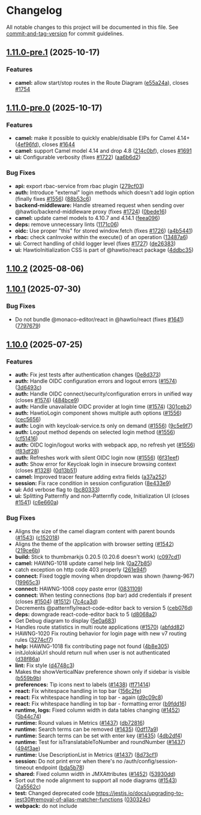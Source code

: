 # Changelog

All notable changes to this project will be documented in this file. See [commit-and-tag-version](https://github.com/absolute-version/commit-and-tag-version) for commit guidelines.

## [1.11.0-pre.1](https://github.com/hawtio/hawtio-next/compare/v1.11.0-pre.0...v1.11.0-pre.1) (2025-10-17)


### Features

* **camel:** allow start/stop routes in the Route Diagram ([e55a24a](https://github.com/hawtio/hawtio-next/commit/e55a24ac876d8b789225f5ffc6783d50f9da3706)), closes [#1754](https://github.com/hawtio/hawtio-next/issues/1754)

## [1.11.0-pre.0](https://github.com/hawtio/hawtio-next/compare/v1.10.2...v1.11.0-pre.0) (2025-10-17)


### Features

* **camel:** make it possible to quickly enable/disable EIPs for Camel 4.14+ ([4ef96fd](https://github.com/hawtio/hawtio-next/commit/4ef96fdc1254ecb95386cbabbc93eb7c7e6a9d93)), closes [#1644](https://github.com/hawtio/hawtio-next/issues/1644)
* **camel:** support Camel model 4.14 and drop 4.8 ([214c0bf](https://github.com/hawtio/hawtio-next/commit/214c0bfba813e64ed9e3826bb3aa7c898e51c00a)), closes [#1691](https://github.com/hawtio/hawtio-next/issues/1691)
* **ui:** Configurable <HawtioInitialization/> verbosity (fixes [#1722](https://github.com/hawtio/hawtio-next/issues/1722)) ([aa6b6d2](https://github.com/hawtio/hawtio-next/commit/aa6b6d2da8d4443db938191433224f20c1c7f23c))


### Bug Fixes

* **api:** export rbac-service from rbac plugin ([279cf03](https://github.com/hawtio/hawtio-next/commit/279cf034086a1c34a69839f92457c011dfcf003e))
* **auth:** Introduce "external" login methods which doesn't add login option (finally fixes [#1556](https://github.com/hawtio/hawtio-next/issues/1556)) ([88b53c6](https://github.com/hawtio/hawtio-next/commit/88b53c6f95d09d385d932d43b32d817adcff7ded))
* **backend-middleware:** Handle streamed request when sending over @hawtio/backend-middleware proxy (fixes [#1724](https://github.com/hawtio/hawtio-next/issues/1724)) ([0bede16](https://github.com/hawtio/hawtio-next/commit/0bede162dfb7362e8aef4b018ce187e32450aa4b))
* **camel:** update camel models to 4.10.7 and 4.14.1 ([feea096](https://github.com/hawtio/hawtio-next/commit/feea096eda635f00954a270a1d669e84870ea503))
* **deps:** remove unnecessary lints ([1171c06](https://github.com/hawtio/hawtio-next/commit/1171c0609b2f54f14b165f437854a8a837932924))
* **oidc:** Use proper "this" for stored window.fetch (fixes [#1726](https://github.com/hawtio/hawtio-next/issues/1726)) ([a4b5441](https://github.com/hawtio/hawtio-next/commit/a4b5441b81c13ccfc6d8bf1d040838ac68abfbff))
* **rbac:** check canInvoke within the execute() of an operation ([13487a6](https://github.com/hawtio/hawtio-next/commit/13487a66dd370c98a119904736c0b007160bdbaf))
* **ui:** Correct handling of child logger level (fixes [#1727](https://github.com/hawtio/hawtio-next/issues/1727)) ([de26383](https://github.com/hawtio/hawtio-next/commit/de2638336bf17fbccbf3b3ec7c92bff448b8a9cc))
* **ui:** HawtioInitialization CSS is part of @hawtio/react package ([4ddbc35](https://github.com/hawtio/hawtio-next/commit/4ddbc355be0a3beeb052746fca62425a30eae12c))

## [1.10.2](https://github.com/hawtio/hawtio-next/compare/v1.10.1...v1.10.2) (2025-08-06)

## [1.10.1](https://github.com/hawtio/hawtio-next/compare/v1.10.0...v1.10.1) (2025-07-30)


### Bug Fixes

* Do not bundle @monaco-editor/react in @hawtio/react (fixes [#1641](https://github.com/hawtio/hawtio-next/issues/1641)) ([7797679](https://github.com/hawtio/hawtio-next/commit/77976790b7a7e10ee0a1b024fe983b2c232568ce))

## [1.10.0](https://github.com/hawtio/hawtio-next/compare/v1.9.2...v1.10.0) (2025-07-25)


### Features

* **auth:** Fix jest tests after authentication changes ([0e8d373](https://github.com/hawtio/hawtio-next/commit/0e8d37326fa04afd6a2c93a08ec76d8da2a90171))
* **auth:** Handle OIDC configuration errors and logout errors ([#1574](https://github.com/hawtio/hawtio-next/issues/1574)) ([3d6493c](https://github.com/hawtio/hawtio-next/commit/3d6493c3592d816bac5020551f2c9d4ec1ff4311))
* **auth:** Handle OIDC connect/security/configuration errors in unified way (closes [#1574](https://github.com/hawtio/hawtio-next/issues/1574)) ([484bce9](https://github.com/hawtio/hawtio-next/commit/484bce9db7823df61f51251eb41f64e6efa29c3b))
* **auth:** Handle unavailable OIDC provider at login time ([#1574](https://github.com/hawtio/hawtio-next/issues/1574)) ([301ceb2](https://github.com/hawtio/hawtio-next/commit/301ceb24c53ba374ff8cf164033228a8b78db55a))
* **auth:** HawtioLogin component shows multiple auth options ([#1556](https://github.com/hawtio/hawtio-next/issues/1556)) ([cec5656](https://github.com/hawtio/hawtio-next/commit/cec5656f78e171a6fc2e683bddc2072353abde37))
* **auth:** Login with keycloak-service.ts only on demand ([#1556](https://github.com/hawtio/hawtio-next/issues/1556)) ([9c5e9f7](https://github.com/hawtio/hawtio-next/commit/9c5e9f770beac244c8e41942ed98758592f30eaa))
* **auth:** Logout method depends on selected login method ([#1556](https://github.com/hawtio/hawtio-next/issues/1556)) ([cf51416](https://github.com/hawtio/hawtio-next/commit/cf5141642509a82a83bcf8493d98e36d46c1faae))
* **auth:** OIDC login/logout works with webpack app, no refresh yet ([#1556](https://github.com/hawtio/hawtio-next/issues/1556)) ([f83df28](https://github.com/hawtio/hawtio-next/commit/f83df28f900b7ce55f6e105a3308ac11000ac7ff))
* **auth:** Refreshes work with silent OIDC login now ([#1556](https://github.com/hawtio/hawtio-next/issues/1556)) ([6f31eef](https://github.com/hawtio/hawtio-next/commit/6f31eefc6942b646f49cdcbb392160dcdcb580dc))
* **auth:** Show error for Keycloak login in insecure browsing context (closes [#1328](https://github.com/hawtio/hawtio-next/issues/1328)) ([0d13b51](https://github.com/hawtio/hawtio-next/commit/0d13b51b9d0ffeb70359de9290a2e7d5b2193898))
* **camel:** Improved tracer feature adding extra fields ([a37a252](https://github.com/hawtio/hawtio-next/commit/a37a2524c44419e9d97e475c2347fd1bd8cf26f9))
* **session:** Fix race condition in session configuration ([8e433e9](https://github.com/hawtio/hawtio-next/commit/8e433e973c89109ed939774143deccae1727e8a0))
* **ui:** Add verbose flag to <HawtioInitialization> ([bc80333](https://github.com/hawtio/hawtio-next/commit/bc80333e759f83ed17b62ecd2ab1a1401c008089))
* **ui:** Splitting Patternfly and non-Patternfly code, Initialization UI (closes [#1541](https://github.com/hawtio/hawtio-next/issues/1541)) ([c6e660a](https://github.com/hawtio/hawtio-next/commit/c6e660a0458561890fe8cad33f930cec755e0843))


### Bug Fixes

* Aligns the size of the camel diagram content with parent bounds ([#1543](https://github.com/hawtio/hawtio-next/issues/1543)) ([c152018](https://github.com/hawtio/hawtio-next/commit/c1520188b98c6fd2c14b518a46301a6c54de130a))
* Aligns the theme of the application with browser setting ([#1542](https://github.com/hawtio/hawtio-next/issues/1542)) ([219ce6b](https://github.com/hawtio/hawtio-next/commit/219ce6b0335da83704450fa268197f34f1a99090))
* **build:** Stick to thumbmarkjs 0.20.5 (0.20.6 doesn't work) ([c097cd1](https://github.com/hawtio/hawtio-next/commit/c097cd1f9e0515e85ea35756d502400b1e2d7877))
* **camel:** HAWNG-1018 update camel help link ([0a27b85](https://github.com/hawtio/hawtio-next/commit/0a27b8564cc6f80c3ec8bb34ef778fe92c619fee))
* catch exception on http code 403 properly ([261e94f](https://github.com/hawtio/hawtio-next/commit/261e94f3322285a196c787632af1f054b869ced9))
* **connect:** Fixed toggle moving when dropdown was shown (hawng-967) ([19965c3](https://github.com/hawtio/hawtio-next/commit/19965c33fbf4834f45b2ccbbf215be1fe1d44cfe))
* **connect:** HAWNG-1008 copy paste error ([0831109](https://github.com/hawtio/hawtio-next/commit/0831109d391bf26396a7b1b7b1b6c376a8e1189a))
* **connect:** When testing connections (top bar) add credentials if present (closes [#1504](https://github.com/hawtio/hawtio-next/issues/1504)) ([#1512](https://github.com/hawtio/hawtio-next/issues/1512)) ([7c4ca3d](https://github.com/hawtio/hawtio-next/commit/7c4ca3dc16dbf5506708f6347ad98ef1452908e7))
* Decrements @patternfly/react-code-editor back to version 5 ([ceb076d](https://github.com/hawtio/hawtio-next/commit/ceb076d8a3dd7a25a82bc9c106c62249b5dd2bd3))
* **deps:** downgrade react-code-editor back to 5 ([d8068a2](https://github.com/hawtio/hawtio-next/commit/d8068a250a6df365c1c52342da1139b68be3bfed))
* Get Debug diagram to display ([5e0a683](https://github.com/hawtio/hawtio-next/commit/5e0a6836d0499ff2441a50e1029c0664d402af4f))
* Handles route statistics in multi route applications ([#1570](https://github.com/hawtio/hawtio-next/issues/1570)) ([abfdd82](https://github.com/hawtio/hawtio-next/commit/abfdd82b0721f728edd21b47d0cc473e2e46392c))
* HAWNG-1020 Fix routing behavior for login page with new v7 routing rules ([3274cf7](https://github.com/hawtio/hawtio-next/commit/3274cf74018eb2e6b131e8ff27ccb4eca99e508d))
* **help:** HAWNG-1018 fix contributing page not found ([4b8e305](https://github.com/hawtio/hawtio-next/commit/4b8e30566c374353e4dbd82af21c6bba5174add6))
* initJolokiaUrl should return null when user is not authenticated ([d38f86a](https://github.com/hawtio/hawtio-next/commit/d38f86aa3e43deb1ab6fad573dfd6675a7c74203))
* **lint:** Fix style ([d4748c3](https://github.com/hawtio/hawtio-next/commit/d4748c33cfea7ff67a57d561413adfe11952e89b))
* Makes the showVerticalNav preference shown only if sidebar is visible ([b559b9b](https://github.com/hawtio/hawtio-next/commit/b559b9bb5485ed4258ca7d372b27df3ec9cd06f5))
* **preferences:** Tip icons next to labels ([#1438](https://github.com/hawtio/hawtio-next/issues/1438)) ([ff71414](https://github.com/hawtio/hawtio-next/commit/ff71414c5ea6469d6eb691aff7aaae134fd01241))
* **react:** Fix whitespace handling in top bar ([156c2fe](https://github.com/hawtio/hawtio-next/commit/156c2fe655cd749efa403f18811b486dbeccacb3))
* **react:** Fix whitespace handling in top bar - again ([d9c09c8](https://github.com/hawtio/hawtio-next/commit/d9c09c89a936927dc095427177a93ca60e5b961d))
* **react:** Fix whitespace handling in top bar - formatting error ([b9fdd16](https://github.com/hawtio/hawtio-next/commit/b9fdd1678e226b1ec5c4d5aff0a43fdaf4d8fae8))
* **runtime, logs:** Fixed column width in data tables changing ([#1452](https://github.com/hawtio/hawtio-next/issues/1452)) ([5b44c74](https://github.com/hawtio/hawtio-next/commit/5b44c741178c08c8fd71f7da9ad365ae5fac5daf))
* **runtime:** Round values in Metrics ([#1437](https://github.com/hawtio/hawtio-next/issues/1437)) ([db72816](https://github.com/hawtio/hawtio-next/commit/db72816ad08650a8b919a7b62effb7307e1105d3))
* **runtime:** Search terms can be removed ([#1435](https://github.com/hawtio/hawtio-next/issues/1435)) ([0df17a9](https://github.com/hawtio/hawtio-next/commit/0df17a902b7957da4c77e249611418297c2a8b19))
* **runtime:** Search terms can be set with enter key ([#1435](https://github.com/hawtio/hawtio-next/issues/1435)) ([4db2df4](https://github.com/hawtio/hawtio-next/commit/4db2df44abafd0a9e084869c2d87075a007a57d7))
* **runtime:** Test for isTranslatableToNumber and roundNumber ([#1437](https://github.com/hawtio/hawtio-next/issues/1437)) ([494f3ae](https://github.com/hawtio/hawtio-next/commit/494f3ae02465d6cb655d0caf1e7741b6d86e5006))
* **runtime:** Use DescriptionList in Metrics ([#1437](https://github.com/hawtio/hawtio-next/issues/1437)) ([8d73cf1](https://github.com/hawtio/hawtio-next/commit/8d73cf11bb21a705e46d2badb5a3b8ae16270be1))
* **session:** Do not print error when there's no /auth/config/session-timeout endpoint ([bda5b78](https://github.com/hawtio/hawtio-next/commit/bda5b78f1597ef695cb64285186b4a493611b547))
* **shared:** Fixed column width in JMXAttributes ([#1452](https://github.com/hawtio/hawtio-next/issues/1452)) ([53930dd](https://github.com/hawtio/hawtio-next/commit/53930dd32442c11362314819b77d5aa8d512b43b))
* Sort out the node alignment to support all node diagrams ([#1543](https://github.com/hawtio/hawtio-next/issues/1543)) ([2a5562c](https://github.com/hawtio/hawtio-next/commit/2a5562ccacc3b46222da1dd96150f997ff32774f))
* **test:** Changed deprecated code https://jestjs.io/docs/upgrading-to-jest30#removal-of-alias-matcher-functions ([030324c](https://github.com/hawtio/hawtio-next/commit/030324c9f8072c227470871551924efea0fd1670))
* **webpack:** do not include <script> for remoteEntry.js ([0f76974](https://github.com/hawtio/hawtio-next/commit/0f76974ac22fc837393b913295b1734d44c57ff4))

## [1.9.2](https://github.com/hawtio/hawtio-next/compare/v1.9.1...v1.9.2) (2025-03-31)


### Bug Fixes

* **camel, jmx, quartz:** Added independent scrolling to Tree View [#1380](https://github.com/hawtio/hawtio-next/issues/1380) ([35fb3ba](https://github.com/hawtio/hawtio-next/commit/35fb3ba5f7160bb9e3e009fcf6aa8faad99931b9))
* **camel,jmx:** fixed background for charts view ([859cbb5](https://github.com/hawtio/hawtio-next/commit/859cbb578239fdbab5db9c49edb0dc5befd16411)), closes [#1379](https://github.com/hawtio/hawtio-next/issues/1379)
* **camel:** default view should be Route Diagram ([6152638](https://github.com/hawtio/hawtio-next/commit/6152638634c74d757905746eda67874d0f421efe)), closes [#1378](https://github.com/hawtio/hawtio-next/issues/1378)
* **camel:** newly added endpoint not shown in the endpoints view ([9a41bdb](https://github.com/hawtio/hawtio-next/commit/9a41bdb7aed6e4d9904201bfbcbed53e7557dabd)), closes [#1409](https://github.com/hawtio/hawtio-next/issues/1409)
* **camel:** start/stop routes in Routes redirects to Route Diagram tab ([5178bc0](https://github.com/hawtio/hawtio-next/commit/5178bc03ef8d99a4676811a60624ff65973c7a28)), closes [#1409](https://github.com/hawtio/hawtio-next/issues/1409)
* **help:** Add help tabs for OIDC and Keycloak only if enabled (fixes [#1330](https://github.com/hawtio/hawtio-next/issues/1330)) ([bc798fa](https://github.com/hawtio/hawtio-next/commit/bc798fabc95cfde2553a2e25258adfcbb28ec3b8))
* **springboot-plugin:** Set background to PF5 style. ([#1412](https://github.com/hawtio/hawtio-next/issues/1412)) ([216de10](https://github.com/hawtio/hawtio-next/commit/216de10affe1e629a1e5095089d0814f1cac9328))

## [1.9.1](https://github.com/hawtio/hawtio-next/compare/v1.9.0...v1.9.1) (2025-03-14)


### Bug Fixes

* **camel:** update camel models to 4.8.5 and 4.10.2 ([ea251ee](https://github.com/hawtio/hawtio-next/commit/ea251ee50dd6adcc8573a9f19ae8af67a1f5d52d))

## [1.9.0](https://github.com/hawtio/hawtio-next/compare/v1.8.1...v1.9.0) (2025-03-11)


### Features

* **camel:** support Camel model 4.10 and drop 4.4 ([4d3d153](https://github.com/hawtio/hawtio-next/commit/4d3d153e45b0a0519c441c563f6a84b28f631e4c)), closes [#1367](https://github.com/hawtio/hawtio-next/issues/1367)


### Bug Fixes

* **jolokia:** stop Jolokia instance in JolokiaService.reset() (fixes [#1353](https://github.com/hawtio/hawtio-next/issues/1353)) ([475f30c](https://github.com/hawtio/hawtio-next/commit/475f30ce870a3d563571102d4441318d30a806a3))
* **shared:** fix handling null desc in jmx domain ([f0ca199](https://github.com/hawtio/hawtio-next/commit/f0ca199aa9e28f805b93baf63d57b4cf0a2644c4)), closes [#1349](https://github.com/hawtio/hawtio-next/issues/1349)

## [1.8.1](https://github.com/hawtio/hawtio-next/compare/v1.8.0...v1.8.1) (2025-01-28)

## [1.8.0](https://github.com/hawtio/hawtio-next/compare/v1.7.0...v1.8.0) (2025-01-09)


### Features

* **connect:** enable auto-connect based on preset connections from backend ([1b78eb9](https://github.com/hawtio/hawtio-next/commit/1b78eb9475b0a95dbf6f29e07739ef76dce81513)), closes [hawtio/hawtio#3731](https://github.com/hawtio/hawtio/issues/3731)
* **connect:** make primary tab auto-connect to the first preset connection ([2915289](https://github.com/hawtio/hawtio-next/commit/2915289b156f96287bfaa156332a632c1e2777c7)), closes [hawtio/hawtio#3731](https://github.com/hawtio/hawtio/issues/3731)


### Bug Fixes

* **connect:** 'con=' parameter should also accept connection name ([e3c2889](https://github.com/hawtio/hawtio-next/commit/e3c2889efc924f94d01558dc1ea224907308b86d)), closes [#1285](https://github.com/hawtio/hawtio-next/issues/1285)
* **connect:** better handling of preset-connections path ([39ed52d](https://github.com/hawtio/hawtio-next/commit/39ed52dcd87d26d4b4a2fdfda7b18038f4537f41))
* **console-status:** fix plugin name ([27f0a8d](https://github.com/hawtio/hawtio-next/commit/27f0a8d137389b1856ded74a2b9eb2228b72bd91))
* **console-status:** fix plugin title ([56dad14](https://github.com/hawtio/hawtio-next/commit/56dad14ddc166236bb25ebe5ca97a8e3a94da567))
* **quartz:** fail to fire triggers manually with exception "job does not exist" ([5f477ef](https://github.com/hawtio/hawtio-next/commit/5f477efcf804d98b4674fbd4770af4f9d1fa5704)), closes [#1049](https://github.com/hawtio/hawtio-next/issues/1049)

## [1.7.0](https://github.com/hawtio/hawtio-next/compare/v1.6.0...v1.7.0) (2024-12-20)


### Features

* **connect:** show Camel icon for Camel JBang in Discover ([9912567](https://github.com/hawtio/hawtio-next/commit/9912567a28b08d61047e4d0fc47c358c0a764ae8)), closes [hawtio/hawtio#3698](https://github.com/hawtio/hawtio/issues/3698)


### Bug Fixes

* **#303:** Show total exchanges instead of completed ([45c277d](https://github.com/hawtio/hawtio-next/commit/45c277d3ad6e6db7c4c262b00f2f8185731ec617)), closes [#303](https://github.com/hawtio/hawtio-next/issues/303)
* **AboutModal:** Add backgroung image to aboutModal ([af8ac3c](https://github.com/hawtio/hawtio-next/commit/af8ac3cde2c455936967d3145cdfb818836ae001)), closes [#1031](https://github.com/hawtio/hawtio-next/issues/1031)
* Add missing whitespace between links and text ([072a36f](https://github.com/hawtio/hawtio-next/commit/072a36f3933fed230fe29fa1337a3fb060ed5346))
* **Jolokia:** Support native Jolokia 2.1.x optimization mode (fixes [#3663](https://github.com/hawtio/hawtio-next/issues/3663)) ([#1221](https://github.com/hawtio/hawtio-next/issues/1221)) ([a7ec911](https://github.com/hawtio/hawtio-next/commit/a7ec9110ac7d24d573b02fa78a917afd82037530))
* **monaco:** Do not use CDN version of monaco-editor (fixes [#1186](https://github.com/hawtio/hawtio-next/issues/1186)) ([#1187](https://github.com/hawtio/hawtio-next/issues/1187)) ([f0805fa](https://github.com/hawtio/hawtio-next/commit/f0805fac3bbd82f147afe5c736a4998e0ac0b183))
* **routes-service:** Fetch always statistics from the context, because the stats from the route don't inlcude inflights ([66d126e](https://github.com/hawtio/hawtio-next/commit/66d126e61546bb96a40f1116344dce5d77e22108))
* **test:** downgrade @testing-library/react to fix test flakiness ([a64ae7f](https://github.com/hawtio/hawtio-next/commit/a64ae7fab9250650b404dc812ef2b284740d239a))

## [1.6.0](https://github.com/hawtio/hawtio-next/compare/v1.5.0...v1.6.0) (2024-10-21)


### Features

* Adds better error handling of workspace loading errors ([9b4c600](https://github.com/hawtio/hawtio-next/commit/9b4c600b5ab1f7311754fcf030d7f849fe8f591f))
* **routeDiagram:** Add IDs to the nodes ([459c59e](https://github.com/hawtio/hawtio-next/commit/459c59ede33adab109b5d88a8ce9fd630e78f96a))


### Bug Fixes

* **route-visualization:** edge shoudln't be displayed when stop is used ([e185cd7](https://github.com/hawtio/hawtio-next/commit/e185cd795a63dc350c10274ee3d15c670eccf193))
* Upgrades eslint to v9 and migrate to flat config [#870](https://github.com/hawtio/hawtio-next/issues/870) ([b6c6e5d](https://github.com/hawtio/hawtio-next/commit/b6c6e5de26df23678d730e8b44d7090e16637458))

## [1.5.0](https://github.com/hawtio/hawtio-next/compare/v1.4.0...v1.5.0) (2024-10-02)


### Features

* **camel:** update supported Camel models to 4.4.x and 4.8.x ([4662e74](https://github.com/hawtio/hawtio-next/commit/4662e7424c7efb330da70c50713293d5feb8a003)), closes [#1146](https://github.com/hawtio/hawtio-next/issues/1146)


### Bug Fixes

* **#1125:** Fix scenario with OIDC and remote, authenticated Jolokia agent ([#1126](https://github.com/hawtio/hawtio-next/issues/1126)) ([aadc600](https://github.com/hawtio/hawtio-next/commit/aadc600bbdad00190391e0d4f037537a27657f1e))
* **#635:** Ensure that promise's reject() is called in case of errors ([6fdc294](https://github.com/hawtio/hawtio-next/commit/6fdc2945a803efd74f5fa4630f7b7f895dedd682)), closes [#635](https://github.com/hawtio/hawtio-next/issues/635)
* **security:** Use X-Jolokia-Authorization with XSRF cookies ([d0455b8](https://github.com/hawtio/hawtio-next/commit/d0455b82588564fa565f89f779529e93287983a7))
* **security:** Use X-Jolokia-Authorization with XSRF cookies ([#1138](https://github.com/hawtio/hawtio-next/issues/1138)) ([13d1d85](https://github.com/hawtio/hawtio-next/commit/13d1d8561e1082678abd5107eb1514733f49fe7b))

## [1.4.0](https://github.com/hawtio/hawtio-next/compare/v1.3.0...v1.4.0) (2024-09-13)


### Features

* **RouteDiagram:** Proper visualisation of parallel processing of the multicast ([736cce6](https://github.com/hawtio/hawtio-next/commit/736cce6011ce53c7883b5ed220861829dd1c0e8c))


### Bug Fixes

* add warning for copying not working in insecure contexts ([bdc7f40](https://github.com/hawtio/hawtio-next/commit/bdc7f4078ccb61e50f04acdf039e8a4df67ee494))
* **CPU load:** Fix CPU load showing 0% in Runtime -> Metrics -> System ([ef87d11](https://github.com/hawtio/hawtio-next/commit/ef87d1158a58538b8a4226b98119d4132dd91b2d))
* **deps:** Upgrade to jolokia.js 2.1.7 (typescript, fetch(), no jquery) (closes [#1101](https://github.com/hawtio/hawtio-next/issues/1101)) ([#1111](https://github.com/hawtio/hawtio-next/issues/1111)) ([1658a7b](https://github.com/hawtio/hawtio-next/commit/1658a7b5efcf0bf21c3f27909fd0af21e807f3f1))
* Disable help for disabled plugins ([8c6f3c8](https://github.com/hawtio/hawtio-next/commit/8c6f3c8ed5f101bbf354f5772664db96dc960d94))
* fix format ([94256ee](https://github.com/hawtio/hawtio-next/commit/94256eefa82aef80984237df1c68399b35c239d6))
* **HAWNG-753:** tweak size of the Route Diagram to fill the screen ([5a61c15](https://github.com/hawtio/hawtio-next/commit/5a61c157c0bfe453b1b216666aabe38d5f5d30ea))
* **Quartz:** Remove actions= from the tittle of the cards ([c8c399c](https://github.com/hawtio/hawtio-next/commit/c8c399cb79d41ecd7c7fb354025577a5f170bce9)), closes [#1021](https://github.com/hawtio/hawtio-next/issues/1021)
* **shared:** fix jolokia unwindListResponse after superstruct upgrade ([db76323](https://github.com/hawtio/hawtio-next/commit/db7632313f87be03b71989cac656f1661a5db1dd))
* **shared:** Stop using jquery (for ajax and selection) (closes [#76](https://github.com/hawtio/hawtio-next/issues/76)) ([#1114](https://github.com/hawtio/hawtio-next/issues/1114)) ([f1809c5](https://github.com/hawtio/hawtio-next/commit/f1809c5bdcf51ac08f80f58f3714b194722f5371))
* **ui:** Fix UI inconsistencies ([6edb48b](https://github.com/hawtio/hawtio-next/commit/6edb48ba2ecaab85fa62b70c1de16930c5f3788e))

## [1.3.0](https://github.com/hawtio/hawtio-next/compare/v1.3.0-dev.2...v1.3.0) (2024-07-09)


### Features

* **camel-source:** Make Source editor editable when it's enabled in the CamelContext ([363c651](https://github.com/hawtio/hawtio-next/commit/363c6518ed99b487dff7b98be062ebb8263435b3))
* **Source:** Add warning about the route being editable ([75a6917](https://github.com/hawtio/hawtio-next/commit/75a6917636072f2dba5231ddb7fe9c014aab63e8))


### Bug Fixes

* **camel-plugin:** Catch the exception when formatting the message and throw error notification ([10a0599](https://github.com/hawtio/hawtio-next/commit/10a0599fef4aa2e752174c80d8f3a9ebd742367c))
* **charts:** fix incorrect memory conversions ([45e2117](https://github.com/hawtio/hawtio-next/commit/45e2117eaeec6b61470e30414da33fe5066719b5))
* **HawtioHeader:** Make header toolbar to be fullHeight to look better ([64bc183](https://github.com/hawtio/hawtio-next/commit/64bc183d00813c8eac7cd2d90d75f0ff7e984cb5))
* **Remote:** switch to Kebab style dropdown for remote connection as it was before PF5 upgrade. ([494ce95](https://github.com/hawtio/hawtio-next/commit/494ce9544b49bf229bbf8e3ab6e55cfd9fca63df))
* **tests:** Add @testing-library/dom dependency ([1a38317](https://github.com/hawtio/hawtio-next/commit/1a3831706ae2aa64c3357b315b252e23440c0691))

## [1.3.0-dev.2](https://github.com/hawtio/hawtio-next/compare/v1.3.0-dev.1...v1.3.0-dev.2) (2024-06-14)


### Bug Fixes

* **CamelIcon:** remove defaultProps ([d28acf4](https://github.com/hawtio/hawtio-next/commit/d28acf47705e55a91b4796ca87aaa9c8ed410536))
* **TableHeaders:** add aria-label to non-text table headers to avoid warnings ([c3140c1](https://github.com/hawtio/hawtio-next/commit/c3140c1fb2bf88c12244a747495554f53a05db97))

## [1.3.0-dev.1](https://github.com/hawtio/hawtio-next/compare/v1.3.0-dev.0...v1.3.0-dev.1) (2024-06-11)


### Features

* **shared,jmx:** support serialising long to string in JSON response from Jolokia ([83c71a1](https://github.com/hawtio/hawtio-next/commit/83c71a1c1077f2e74ffaa7e0a300059f4818a916)), closes [#292](https://github.com/hawtio/hawtio-next/issues/292)

## [1.3.0-dev.0](https://github.com/hawtio/hawtio-next/compare/v1.2.2...v1.3.0-dev.0) (2024-05-30)


### Features

* **connect:** Display "connection lost" toast only once. Fixes ([#705](https://github.com/hawtio/hawtio-next/issues/705)) ([#936](https://github.com/hawtio/hawtio-next/issues/936)) ([a25eeba](https://github.com/hawtio/hawtio-next/commit/a25eeba8458957f215d2a874efe69289a9b9416c))
* **connect:** Handle improved session management for proxy connections (hawtio/hawtio[#3178](https://github.com/hawtio/hawtio-next/issues/3178)) ([#948](https://github.com/hawtio/hawtio-next/issues/948)) ([e9b2628](https://github.com/hawtio/hawtio-next/commit/e9b26285a6f2554ae48703cb95cd28b94f3e3b8e))
* **connect:** Improve remote connections handling (closes [#906](https://github.com/hawtio/hawtio-next/issues/906)) ([#932](https://github.com/hawtio/hawtio-next/issues/932)) ([e8ad5b3](https://github.com/hawtio/hawtio-next/commit/e8ad5b3b379f91d1a6a79cbeeb5b225bb4ed7098))
* **pf5-upgrade:** update class names in the CSS files and some icons ([ed02d6a](https://github.com/hawtio/hawtio-next/commit/ed02d6a1f58b6651b5de67365cb876e96a28cc54))
* **pf5-upgrade:** Update onChange function signatures ([755212d](https://github.com/hawtio/hawtio-next/commit/755212d4f2aaa83cbc6972d035d61d3c0d7a3226))
* Upgrade to Patternfly5 ([0a51cd5](https://github.com/hawtio/hawtio-next/commit/0a51cd565d5cdc761bef606ea4c95484b8bad07b))


### Bug Fixes

* **#900:** Add missing aria-labels ([4f57205](https://github.com/hawtio/hawtio-next/commit/4f57205a76b5f3f5d3f5288d7ada6aab53fe07d5)), closes [#900](https://github.com/hawtio/hawtio-next/issues/900)
* **#905:** Polish the Trace view of the camel plugin ([fd7a488](https://github.com/hawtio/hawtio-next/commit/fd7a48846157baafb3a674f37dda25bc2dde7739)), closes [#905](https://github.com/hawtio/hawtio-next/issues/905)
* auth/config response should never cause errors ([3fa9053](https://github.com/hawtio/hawtio-next/commit/3fa9053ea638fbf84a49b519ce6bb4c2ab62f886))
* **camel:** getCamelVersions() to return correct camel model versions ([f7c0698](https://github.com/hawtio/hawtio-next/commit/f7c0698e99e00272fced681e1707abd894ede2f9))
* **connect:** add space after icon in connection status ([c92c87f](https://github.com/hawtio/hawtio-next/commit/c92c87f1760736d4c3e7259c343eba71a25eb342))
* **connect:** Disable "Connect" button in Discovery when in insecure context ([#947](https://github.com/hawtio/hawtio-next/issues/947)) ([45e32ec](https://github.com/hawtio/hawtio-next/commit/45e32ec0119c2ea7b39f8356da093494e4a8c9a0))
* **connect:** HAWNG-487 apply authentication throttling to connect login ([4203663](https://github.com/hawtio/hawtio-next/commit/4203663b1629f089895dc641858ce3703e7c7036))
* **connect:** Manage connections depending on "secure browsing context" (fixes [#832](https://github.com/hawtio/hawtio-next/issues/832)) ([#946](https://github.com/hawtio/hawtio-next/issues/946)) ([8c42118](https://github.com/hawtio/hawtio-next/commit/8c42118d35f0ab8af95b8d4585ef977463354e52))
* **jmx:** Handle MBeanInfo in Jolokia list() when there was error fetching the info (fixes [#902](https://github.com/hawtio/hawtio-next/issues/902)) ([4a4fcf5](https://github.com/hawtio/hawtio-next/commit/4a4fcf55b49a68a1d31e6bb607cc1a3395b3496d))
* **pf5-upgrade-PR:** incporporate requested PR changes, as fixing function signatures in the OperationForm and CamelPreferences ([f7f3f8b](https://github.com/hawtio/hawtio-next/commit/f7f3f8bbf29b8e52a160879eafe060c71acdc74c))
* **shared:** use MBeanInfoError from jolokia.js instead of custom error type ([de1c2f0](https://github.com/hawtio/hawtio-next/commit/de1c2f03aa6151ddc0e9c9b1a65d23fe5f82d358))
* **Source:** Use dynamic height instead of fixed height in pixels ([f6a72f1](https://github.com/hawtio/hawtio-next/commit/f6a72f18bc1476024d70685b7f963be5fd452373))
* **util/crypto:** type fingerprint to string ([062c784](https://github.com/hawtio/hawtio-next/commit/062c784bd080ca7d942da7625807cf3d7a780d1b))

## [1.2.2](https://github.com/hawtio/hawtio-next/compare/v1.2.1...v1.2.2) (2024-04-15)


### Bug Fixes

* **#852:** Make Attributes table sortable ([1d8c882](https://github.com/hawtio/hawtio-next/commit/1d8c882a4a09be027a060c62799b281a9a9f0a47)), closes [#852](https://github.com/hawtio/hawtio-next/issues/852)
* **Contexts:** fix [#845](https://github.com/hawtio/hawtio-next/issues/845) ([26df634](https://github.com/hawtio/hawtio-next/commit/26df6342d8faf2a641319c49d420dac1b0bd7bce))

## [1.2.1](https://github.com/hawtio/hawtio-next/compare/v1.2.0...v1.2.1) (2024-04-05)


### Bug Fixes

* **#809:** Remove unnecessary tooltips for Expand All/Collapse All ([77c8db1](https://github.com/hawtio/hawtio-next/commit/77c8db11fa60550a18b16ec4006f3e03dd74396c)), closes [#809](https://github.com/hawtio/hawtio-next/issues/809)
* **session:** Do not refresh session by clicking around session-expiration modal ([f353923](https://github.com/hawtio/hawtio-next/commit/f35392304bcdbd375a74a630af50dd30669a756a))
* **shared:** HAWNG-612 jmx tree should keep rendering even in presence of malformed mbeans ([3ee4368](https://github.com/hawtio/hawtio-next/commit/3ee436834ef83803e7e17875d4ef697dac782604))

## [1.2.0](https://github.com/hawtio/hawtio-next/compare/v1.1.2...v1.2.0) (2024-03-27)


### Features

* **session:** Add alert window when the session is about to expire. Closes [#822](https://github.com/hawtio/hawtio-next/issues/822) ([9650c01](https://github.com/hawtio/hawtio-next/commit/9650c0162a585f705a55ce81298bd7734ca97291))


### Bug Fixes

* **#827:** Translate primitive Java array types into readable names ([#829](https://github.com/hawtio/hawtio-next/issues/829)) ([eb57d1c](https://github.com/hawtio/hawtio-next/commit/eb57d1c12c9d8de345f1bec06d534330b8d04991)), closes [#827](https://github.com/hawtio/hawtio-next/issues/827)
* **api:** export AttributeTable from shared ([6068e1d](https://github.com/hawtio/hawtio-next/commit/6068e1da6b02f38f45283e8dc0ef987beda05fb9))
* Autofocus login form & allow submit with Enter ([2ff0b4e](https://github.com/hawtio/hawtio-next/commit/2ff0b4e90426e31018344fc301923dac2182f113))
* change code organization in ui/session ([f866b6b](https://github.com/hawtio/hawtio-next/commit/f866b6b3f3040fa054191e4ca8d0369a4402bb28))
* **ci:** fix e2e for hawtio-next for v4.x ([c58eeb7](https://github.com/hawtio/hawtio-next/commit/c58eeb70065d765f1ec10fee6fab5bc71847d86f))
* **ci:** run on correct port on localhost for quarkus & attach app logs ([19a7212](https://github.com/hawtio/hawtio-next/commit/19a7212e0d6c75b0a2401ed30ceaca67e8fbd94d))
* **ci:** use supported java versions for 4.x ([1623613](https://github.com/hawtio/hawtio-next/commit/162361372108f7db6eba784b2b486194e715956e))
* **CLUX-495:** Use TableComposable for attributes and refactor the Attribute modal ([bc9d463](https://github.com/hawtio/hawtio-next/commit/bc9d463540835f15e05342bf1848d6c57b152705))
* **deps:** pin victory libraries more comprehensively ([3ec453d](https://github.com/hawtio/hawtio-next/commit/3ec453dfd02865a05c43f9462e8ad116d6b3e39d))
* fix code style ([e220907](https://github.com/hawtio/hawtio-next/commit/e2209075bd0554bc04d65d3998c3927873211da0))
* **shared:** fix Attributes view not refreshed immediately for external plugins ([a75ffda](https://github.com/hawtio/hawtio-next/commit/a75ffda04a212b3618ca212e58401a7078ef4eec))

## [1.1.2](https://github.com/hawtio/hawtio-next/compare/v1.1.1...v1.1.2) (2024-03-15)


### Features

* **auth:** Do not log.info a login state ([9a29de8](https://github.com/hawtio/hawtio-next/commit/9a29de88b0aabcc1bf5ce9c5caeadd0fc16316eb))


### Bug Fixes

* **HAWNG-571:** Runtime/Threads UX changes ([07d7620](https://github.com/hawtio/hawtio-next/commit/07d7620fd403bb7df189deb386a58a1ba7dd5db3))
* **ui:** export HawtioLoadingPage as part of Hawtio API ([b3d5ff1](https://github.com/hawtio/hawtio-next/commit/b3d5ff1a4a9db3515bc57abbab94fd46a92b3e0e)), closes [hawtio/hawtio-online#387](https://github.com/hawtio/hawtio-online/issues/387)

## [1.1.1](https://github.com/hawtio/hawtio-next/compare/v1.1.0...v1.1.1) (2024-03-11)


### Bug Fixes

* **api:** export types from auth/user-serivce.ts ([8363283](https://github.com/hawtio/hawtio-next/commit/83632832f6b53ede63dcf5efef4ae7c69e66dccc))

## [1.1.0](https://github.com/hawtio/hawtio-next/compare/v1.0.7...v1.1.0) (2024-03-08)


### Features

* **auth:** Fix token refresh scenario ([b132958](https://github.com/hawtio/hawtio-next/commit/b1329584151fd89751b6a16d7731395d66bbfffc))
* **auth:** just mock oauth4webapi (it's ES module not working with jest) ([d8bbae2](https://github.com/hawtio/hawtio-next/commit/d8bbae21f96fe03e2bd662ee9c03efe34883d95a))
* **auth:** OIDC authentication works with server side support ([537ae18](https://github.com/hawtio/hawtio-next/commit/537ae180fe201faa55b6b405e9524647d9446cd1))
* **auth:** Remove unnecessary AbortController and use isLoading flag in less places ([3b85bfd](https://github.com/hawtio/hawtio-next/commit/3b85bfd698a39b7652a6e77dc229e01e5d2e4c95))
* **auth:** Working Azure OIDC authentication (work in progress, hardcoded config) ([99005f4](https://github.com/hawtio/hawtio-next/commit/99005f4dbce69ae318b69c0cd07e819de46c3bff))
* **camel:** upgrade Camel models to 4.0.4 and 4.4.0 ([eb04807](https://github.com/hawtio/hawtio-next/commit/eb04807eacb511d7a9d06b52e06ac0d04837b4c0)), closes [#800](https://github.com/hawtio/hawtio-next/issues/800)


### Bug Fixes

* **app:** plugin path should start with '/' ([7c2ccc7](https://github.com/hawtio/hawtio-next/commit/7c2ccc7e4e1a8ae0390cf42cf4b3d087ffa85306)), closes [hawtio/hawtio-operator#111](https://github.com/hawtio/hawtio-operator/issues/111)
* **HAWNG-514:** Change icons for Collapse and Expand to links ([be16ff4](https://github.com/hawtio/hawtio-next/commit/be16ff46a4f1501a6d48bf05c171422e5edbd20c))
* yarn dedupe to fix lint ([3721466](https://github.com/hawtio/hawtio-next/commit/372146603214a2c21eb3726d81435956b90f01fb))

## [1.0.7](https://github.com/hawtio/hawtio-next/compare/v1.0.6...v1.0.7) (2024-02-21)


### Bug Fixes

* **api:** expose each builtin plugin's entry point to the public API ([470a6cb](https://github.com/hawtio/hawtio-next/commit/470a6cbc867ba049838242b742286c46a44a234f)), closes [#788](https://github.com/hawtio/hawtio-next/issues/788)
* **core:** branding css cannot override PatternFly styles with :root selector ([db6e857](https://github.com/hawtio/hawtio-next/commit/db6e857a43e6f766cae9e335f9da72a98e169f62)), closes [#787](https://github.com/hawtio/hawtio-next/issues/787)
* **core:** cannot add productInfo to hawtconfig when about is absent ([47d7d15](https://github.com/hawtio/hawtio-next/commit/47d7d157d5514bc241ecf360947aa224c019092d)), closes [#715](https://github.com/hawtio/hawtio-next/issues/715)

## [1.0.6](https://github.com/hawtio/hawtio-next/compare/v1.0.5...v1.0.6) (2024-02-16)


### Bug Fixes

* **ui:** HAWNG-222 block login form based on 429 response Retry-After from /auth/login ([468d2ac](https://github.com/hawtio/hawtio-next/commit/468d2accd4f0a8bd9e333cc2e9a9debb099476e3))

## [1.0.5](https://github.com/hawtio/hawtio-next/compare/v1.0.4...v1.0.5) (2024-02-09)


### Bug Fixes

* **deps:** downgrade to @patternfly/react-charts 6.x and @patternfly/react-code-editor 4.x ([793a2f4](https://github.com/hawtio/hawtio-next/commit/793a2f4c3bb2f7f3be6865b7929a50f12a9d83fb))

## [1.0.4](https://github.com/hawtio/hawtio-next/compare/v1.0.3...v1.0.4) (2024-02-08)


### Bug Fixes

* **connect:** HAWNG-441 encrypt session storage ([8ecb827](https://github.com/hawtio/hawtio-next/commit/8ecb8275c5b8641142c6fb4f92043f58b357b13d))
* **connect:** HAWNG-474 make sure only http(s) is used for connection scheme ([97500b3](https://github.com/hawtio/hawtio-next/commit/97500b3960b5a05d8eaaa8358161ec39ea7f7cb4))

## [1.0.3](https://github.com/hawtio/hawtio-next/compare/v1.0.2...v1.0.3) (2023-12-21)


### Bug Fixes

* **core:** branding should be applied after loading plugins ([14e83cd](https://github.com/hawtio/hawtio-next/commit/14e83cdab7374873678e026b636c25259c9e7f64))

## [1.0.2](https://github.com/hawtio/hawtio-next/compare/v1.0.1...v1.0.2) (2023-12-20)


### Bug Fixes

* **core:** provide API for plugins to customise hawtconfig programmatically ([852d5e0](https://github.com/hawtio/hawtio-next/commit/852d5e0e946192ef7dbc196a69aecad8e0cabe7c))

## [1.0.1](https://github.com/hawtio/hawtio-next/compare/v1.0.0...v1.0.1) (2023-12-15)


### Bug Fixes

* **camel:** fix camel-model v4 version to 4.0.x lts ([e83d0d3](https://github.com/hawtio/hawtio-next/commit/e83d0d3624031db00beb4d68771d6ba6934330b0))

## [1.0.0](https://github.com/hawtio/hawtio-next/compare/v1.0.0-rc.0...v1.0.0) (2023-12-15)


### Bug Fixes

* add additional check for the redirect to prevent XSS ([d5e9b4b](https://github.com/hawtio/hawtio-next/commit/d5e9b4b929c3f3dd4f76ab64f70be729f3598896))
* **camelContext:** expand tree for routes, endpoints & components ([499e118](https://github.com/hawtio/hawtio-next/commit/499e1186960fa20b0fee9fbcf63408d77668b259))
* code formatting ([496eddd](https://github.com/hawtio/hawtio-next/commit/496edddce494a6ca0b313c7532a0119a0dc94764))

## [1.0.0-rc.0](https://github.com/hawtio/hawtio-next/compare/v0.9.2...v1.0.0-rc.0) (2023-11-29)


### Features

* **springboot-plugin:** Add Loggers tab with posibility to see,filter and customize loggers ([b8ba2cd](https://github.com/hawtio/hawtio-next/commit/b8ba2cd3b7a8829884e0406e3f3e2e4dcf9e2ea5))
* **springboot-plugin:** Add Trace view ([e1cf816](https://github.com/hawtio/hawtio-next/commit/e1cf816d125aab528f23291a42af88bb7187d7dd))
* **springboot-plugin:** Create empty plugin with Health,Loggers,Info,Trace pages ([37675ea](https://github.com/hawtio/hawtio-next/commit/37675ea7024c481671982f1dfcf75f04a75cec51))


### Bug Fixes

* **jmx,camel:** make Operations more robust on potential Jolokia max depth shortage error ([3ff43cc](https://github.com/hawtio/hawtio-next/commit/3ff43cc5299b3a2e8b3a11260f00e458168dd9f6))
* Moves code in useEffect into main body of component [#673](https://github.com/hawtio/hawtio-next/issues/673) ([1f54014](https://github.com/hawtio/hawtio-next/commit/1f5401472e838b1c38d97191303992cc0c5aa8e4))
* **stringSorter:** Use localeCompare in the stringSorter to prevent incorrect sorting when mixed case ([3bce079](https://github.com/hawtio/hawtio-next/commit/3bce07959c06f08f2883bc091cd803ee2f5d60ea))
* **ui:** sidebar plugin navitem doesn't get active when selected ([1c7608e](https://github.com/hawtio/hawtio-next/commit/1c7608eb0dffefb15b993d0afc58e7974fc1f42c))

## [0.9.2](https://github.com/hawtio/hawtio-next/compare/v0.9.1...v0.9.2) (2023-11-16)


### Bug Fixes

* **auth:** export useUser hook for external plugins ([308ce3f](https://github.com/hawtio/hawtio-next/commit/308ce3f5818d1c2bf03aa103ed7267d19177c5b3))
* **jmx,camel:** fix Operations tab crashes when used with Camel JBang ([3f66dd3](https://github.com/hawtio/hawtio-next/commit/3f66dd35c110be810fde96c0a117fdc7d1f8794a)), closes [#670](https://github.com/hawtio/hawtio-next/issues/670)

## [0.9.1](https://github.com/hawtio/hawtio-next/compare/v0.9.0...v0.9.1) (2023-11-15)


### Bug Fixes

* **camel:** debug breakpoint suspension doesn't work with Camel v4 ([784261f](https://github.com/hawtio/hawtio-next/commit/784261f6bddb75b148969142a505150e1648bd92)), closes [#666](https://github.com/hawtio/hawtio-next/issues/666)
* **camel:** reload breakpoints immediately after step in debug ([18170a8](https://github.com/hawtio/hawtio-next/commit/18170a854b481b1e231d69a35df6988c0136efa0))

## [0.9.0](https://github.com/hawtio/hawtio-next/compare/v0.8.0...v0.9.0) (2023-11-14)


### Features

* **connect:** add Discover tab - by Jolokia Discovery MBean ([0fb87dc](https://github.com/hawtio/hawtio-next/commit/0fb87dc30ed8adc0c4b707198935636da3b8b286))
* **connect:** support local JVM listing in Discover tab ([c0d2ba8](https://github.com/hawtio/hawtio-next/commit/c0d2ba8fbd8ce7af9ecc8e0233cc15d642cf4f91)), closes [#30](https://github.com/hawtio/hawtio-next/issues/30)
* **plugin:** add order option to Plugin API to allow controlling presentation order of plugins [#653](https://github.com/hawtio/hawtio-next/issues/653) ([14c0a89](https://github.com/hawtio/hawtio-next/commit/14c0a89749af345f2976880b40285e2fe3f4b5c7))


### Bug Fixes

* **camel,jmx:** fix Camel plugin should precede JMX ([51bb1a2](https://github.com/hawtio/hawtio-next/commit/51bb1a233a8b0b4214d67853c2b0603eeb06920d)), closes [#653](https://github.com/hawtio/hawtio-next/issues/653)

## [0.8.0](https://github.com/hawtio/hawtio-next/compare/v0.7.0...v0.8.0) (2023-11-07)


### Features

* **shared:** support different loading options for workspace via hawtconfig.json ([41acaab](https://github.com/hawtio/hawtio-next/commit/41acaabcf4566171d109a8735c28667017782463)), closes [#421](https://github.com/hawtio/hawtio-next/issues/421)


### Bug Fixes

* **camel:** apply options from preferences ([f5f5cb7](https://github.com/hawtio/hawtio-next/commit/f5f5cb73d53e0b6a199462186b9a058246b12a28)), closes [#409](https://github.com/hawtio/hawtio-next/issues/409)
* **camel:** apply showInflightCounter option from camel preferences ([1097233](https://github.com/hawtio/hawtio-next/commit/1097233d13ab5844756e489324b674ae72e0086a)), closes [#409](https://github.com/hawtio/hawtio-next/issues/409)

## [0.7.0](https://github.com/hawtio/hawtio-next/compare/v0.6.1...v0.7.0) (2023-10-30)


### Features

* **connect:** provide login form for connecting to authenticated remote jolokia ([8490f4f](https://github.com/hawtio/hawtio-next/commit/8490f4f5caddd774b728d1a59d29707f23c07d8e)), closes [#482](https://github.com/hawtio/hawtio-next/issues/482)
* **jmx:** support writing attributes for writable attributes (RW) ([2dab258](https://github.com/hawtio/hawtio-next/commit/2dab258c7054dba032486b6f83ce1a94527f2d89)), closes [#408](https://github.com/hawtio/hawtio-next/issues/408)
* **shared:** jolokiaService.list() to accept path for returning partial set of MBeans ([a31b682](https://github.com/hawtio/hawtio-next/commit/a31b682bef4530e2d0bb1b7096d661be4bf82c32)), closes [#447](https://github.com/hawtio/hawtio-next/issues/447) [hawtio/hawtio#2965](https://github.com/hawtio/hawtio/issues/2965) [hawtio/hawtio#2966](https://github.com/hawtio/hawtio/issues/2966)


### Bug Fixes

* Adds noconsole rule to guard against casual console.log msgs [#625](https://github.com/hawtio/hawtio-next/issues/625) ([50a83c4](https://github.com/hawtio/hawtio-next/commit/50a83c44b5ce1b14dfa492388770a2d18f772178))
* **connect:** change header hint from expandable section to popover ([87b6502](https://github.com/hawtio/hawtio-next/commit/87b650224bccb8b2e2c92220af9fc116379a3425))
* **connect:** reflect remote username for login user ([8d07d9d](https://github.com/hawtio/hawtio-next/commit/8d07d9d6bb3243bfd2b0624d5c94db2725dc8992))
* **connect:** rephrase and polish hint text for Connect plugin ([410a539](https://github.com/hawtio/hawtio-next/commit/410a539f2bfd72f91abe5dfe65eef588eee1d8ba)), closes [#490](https://github.com/hawtio/hawtio-next/issues/490)
* **connect:** Some link texts missing spaces inside sentences ([#630](https://github.com/hawtio/hawtio-next/issues/630)) ([4e6ac92](https://github.com/hawtio/hawtio-next/commit/4e6ac926b8eed27857c555ba8f1eafe4f872f1cc)), closes [#336](https://github.com/hawtio/hawtio-next/issues/336)
* **core:** getBasePath() to always return path without trailing slash '/' ([3d858a6](https://github.com/hawtio/hawtio-next/commit/3d858a6cdb39d171bba4a370f9b0bc6835ccf6b4))
* **jmx:** 'Copy Jolokia URL' in JMX Operations tab should provide full path including host origin ([21ec9eb](https://github.com/hawtio/hawtio-next/commit/21ec9eb2802df71c10d8bbc48bc303e05b1d86fc))
* **jmx:** provide full URL including origin for Jolokia URL in Attribute modal ([13373ed](https://github.com/hawtio/hawtio-next/commit/13373edd2788bc883d020211d3517f32ed41a7f5))
* **shared:** jolokia service list blocked in case of ajax error ([4963ed3](https://github.com/hawtio/hawtio-next/commit/4963ed332cafbb55277880ff2aea5de11a0efa4c))

## [0.6.1](https://github.com/hawtio/hawtio-next/compare/v0.6.0...v0.6.1) (2023-10-18)


### Bug Fixes

* **shared:** jolokia instance is created every time getJolokia() is invoked ([f77048f](https://github.com/hawtio/hawtio-next/commit/f77048f66589f40d5539e04b82b5a751fcec6d53))

## [0.6.0](https://github.com/hawtio/hawtio-next/compare/v0.5.2...v0.6.0) (2023-10-18)


### Features

* Splits HawtioLogin to allow for custom form [#594](https://github.com/hawtio/hawtio-next/issues/594) ([d3ade5d](https://github.com/hawtio/hawtio-next/commit/d3ade5dc99824da1a0abe4b94441e354c3c5a0e3))
* **ui:** HAWNG-11 enable showing app name in header title via hawtconfig.json ([18eb0a5](https://github.com/hawtio/hawtio-next/commit/18eb0a589c365e0ec59023f304c57746d81355c7))


### Bug Fixes

* Avoids circular dependencies while testing with jest [#594](https://github.com/hawtio/hawtio-next/issues/594) ([f9ee47d](https://github.com/hawtio/hawtio-next/commit/f9ee47d9ae3ada114540718c55c98c7c94b107df))
* **Example3:** Remote tooltips in order to avoid [#570](https://github.com/hawtio/hawtio-next/issues/570) ([5da01fd](https://github.com/hawtio/hawtio-next/commit/5da01fde6e270f70094480b4d94a880644a5aa9a))
* Fixes tests to properly observe the userService.isLogin state [#594](https://github.com/hawtio/hawtio-next/issues/594) ([a9cef9a](https://github.com/hawtio/hawtio-next/commit/a9cef9a3499f4d4b36d3cf8bff3e8c7dec689b1c))
* issues related to previous enhancement on HawtioLogin [#594](https://github.com/hawtio/hawtio-next/issues/594) ([4611be8](https://github.com/hawtio/hawtio-next/commit/4611be8e1eff2d7c3b55c6a178802ba1277bbafc))
* lint error for changelog ([6bcaec8](https://github.com/hawtio/hawtio-next/commit/6bcaec8ff813500ba243e75e408564e14747c723))
* Prevents JMX plugin from hanging on resolve [#594](https://github.com/hawtio/hawtio-next/issues/594) ([0234f8c](https://github.com/hawtio/hawtio-next/commit/0234f8c396ae369f9659537ff71a704dfb86959f))
* Ties services to userService to respect login state [#594](https://github.com/hawtio/hawtio-next/issues/594) ([839f565](https://github.com/hawtio/hawtio-next/commit/839f56531107431386ea994579919814781ed97d))

### [0.5.2](https://github.com/hawtio/hawtio-next/compare/v0.5.1...v0.5.2) (2023-10-06)


### Bug Fixes

* **camel:** getBreakpoints op for Camel BacklogDebugger changed between v3 and v4 ([8463006](https://github.com/hawtio/hawtio-next/commit/846300621bd4dd6c58a4dc8b6054792db136ea08))
* findDOMNode is deprecated in StrictMode. in Route/Endpoins tabs by using noWrap ([94e6dc3](https://github.com/hawtio/hawtio-next/commit/94e6dc3eb801725d33e933b6a0c5bceec9ffbd38))
